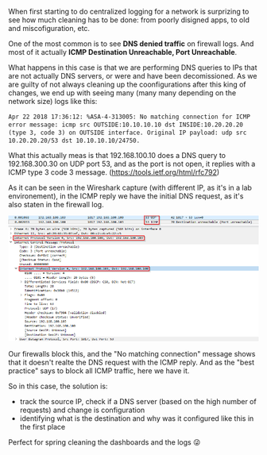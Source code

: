 When first starting to do centralized logging for a network is surprizing to see how much cleaning has to be done: from poorly disigned apps, to old and miscofiguration, etc.

One of the most common is to see **DNS denied traffic** on firewall logs. And most of it actually **ICMP Destination Unreachable, Port Unreachable**. 

What happens in this case is that we are performing DNS queries to IPs that are not actually DNS servers, or were and have been decomissioned. As we are guilty of not always cleaning up the coonfigurations after this king of changes, we end up with seeing many (many many depending on the network size) logs like this:

```
Apr 22 2018 17:36:12: %ASA-4-313005: No matching connection for ICMP error message: icmp src OUTSIDE:10.10.10.10 dst INSIDE:10.20.20.20 (type 3, code 3) on OUTSIDE interface. Original IP payload: udp src 10.20.20.20/53 dst 10.10.10.10/24750.
```

What this actually meas is that 192.168.100.10 does a DNS query to 192.168.300.30 on UDP port 53, and as the port is not open, it replies with a ICMP type 3 code 3 message. (https://tools.ietf.org/html/rfc792)

As it can be seen in the Wireshark capture (with different IP, as it's in a lab environement), in the ICMP reply we have the initial DNS request, as it's also staten in the firewall log.

![alt text](images/ICMP33DNS_wireshark.png "Wireshark ICMP Type 3 Code 3 to DNS request")

Our firewalls block this, and the "No matching connection" message shows that it doesn't realte the DNS request with the ICMP reply. And as the "best practice" says to block all ICMP traffic, here we have it.

So in this case, the solution is: 
* track the source IP, check if a DNS server (based on the high number of requests) and change is configuration
* identifying what is the destination and why was it configured like this in the first place

Perfect for spring cleaning the dashboards and the logs :stuck_out_tongue_winking_eye:
